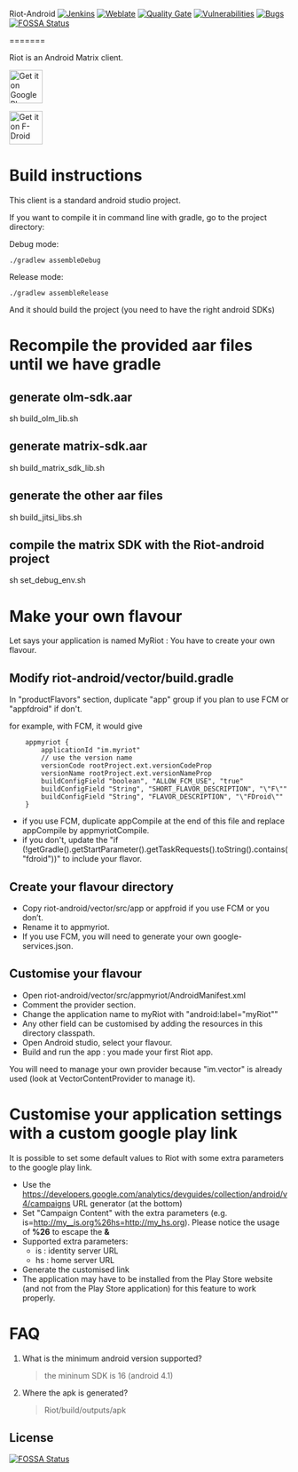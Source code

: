 Riot-Android [![Jenkins](https://img.shields.io/jenkins/s/https/matrix.org/jenkins/view/MatrixView/job/VectorAndroidDevelop.svg)](https://matrix.org/jenkins/view/MatrixView/job/VectorAndroidDevelop/) [![Weblate](https://translate.riot.im/widgets/riot-android/-/svg-badge.svg)](https://translate.riot.im/engage/riot-android/?utm_source=widget) [![Quality Gate](https://sonarcloud.io/api/project_badges/measure?project=vector.android.riot&metric=alert_status)](https://sonarcloud.io/dashboard?id=vector.android.riot) [![Vulnerabilities](https://sonarcloud.io/api/project_badges/measure?project=vector.android.riot&metric=vulnerabilities)](https://sonarcloud.io/dashboard?id=vector.android.riot) [![Bugs](https://sonarcloud.io/api/project_badges/measure?project=vector.android.riot&metric=bugs)](https://sonarcloud.io/dashboard?id=vector.android.riot) [![FOSSA Status](https://app.fossa.io/api/projects/git%2Bgithub.com%2Funclejay80%2Ftchap-android.svg?type=shield)](https://app.fossa.io/projects/git%2Bgithub.com%2Funclejay80%2Ftchap-android?ref=badge_shield)

=======

 Riot is an Android Matrix client.
  		  
 [<img src="https://play.google.com/intl/en_us/badges/images/generic/en_badge_web_generic.png" alt="Get it on Google Play" height="60">](https://play.google.com/store/apps/details?id=im.vector.alpha&hl=en&utm_source=global_co&utm_medium=prtnr&utm_content=Mar2515&utm_campaign=PartBadge&pcampaignid=MKT-Other-global-all-co-prtnr-py-PartBadge-Mar2515-1)	
   
 [<img src="https://f-droid.org/badge/get-it-on.png" alt="Get it on F-Droid" height="60">](https://f-droid.org/app/im.vector.alpha)
 

Build instructions
==================

This client is a standard android studio project.

If you want to compile it in command line with gradle, go to the project directory:

Debug mode:

`./gradlew assembleDebug`

Release mode:

`./gradlew assembleRelease`

And it should build the project (you need to have the right android SDKs)

Recompile the provided aar files until we have gradle 
======================================================

generate olm-sdk.aar
--------------------

sh build_olm_lib.sh
	
generate matrix-sdk.aar
----------------------

sh build_matrix_sdk_lib.sh
   
generate the other aar files
----------------------

sh build_jitsi_libs.sh
   
compile the matrix SDK with the Riot-android project
----------------------

sh set_debug_env.sh

Make your own flavour
=====================

Let says your application is named MyRiot : You have to create your own flavour.

Modify riot-android/vector/build.gradle
---------------------------------------

In "productFlavors" section, duplicate "app" group if you plan to use FCM or "appfdroid" if don't.

for example, with FCM, it would give

```
    appmyriot {
        applicationId "im.myriot"
        // use the version name
        versionCode rootProject.ext.versionCodeProp
        versionName rootProject.ext.versionNameProp
        buildConfigField "boolean", "ALLOW_FCM_USE", "true"
        buildConfigField "String", "SHORT_FLAVOR_DESCRIPTION", "\"F\""
        buildConfigField "String", "FLAVOR_DESCRIPTION", "\"FDroid\""
    }
```

- if you use FCM, duplicate appCompile at the end of this file and replace appCompile by appmyriotCompile.
- if you don't, update the "if (!getGradle().getStartParameter().getTaskRequests().toString().contains("fdroid"))" to include your flavor.

Create your flavour directory
-----------------------------

- Copy riot-android/vector/src/app or appfroid if you use FCM or you don’t.
- Rename it to appmyriot.
- If you use FCM, you will need to generate your own google-services.json.

Customise your flavour
----------------------

- Open riot-android/vector/src/appmyriot/AndroidManifest.xml
- Comment the provider section.
- Change the application name to myRiot with "android:label="myRiot""
- Any other field can be customised by adding the resources in this directory classpath.
- Open Android studio, select your flavour.
- Build and run the app : you made your first Riot app.

You will need to manage your own provider because "im.vector" is already used (look at VectorContentProvider to manage it).

Customise your application settings with a custom google play link
===================================================================

It is possible to set some default values to Riot with some extra parameters to the google play link.

- Use the https://developers.google.com/analytics/devguides/collection/android/v4/campaigns URL generator (at the bottom)
- Set "Campaign Content" with the extra parameters (e.g. is=http://my__is.org%26hs=http://my_hs.org). Please notice the usage of **%26** to escape the **&**
- Supported extra parameters:
   - is : identity server URL
   - hs : home server URL
- Generate the customised link
- The application may have to be installed from the Play Store website (and not from the Play Store application) for this feature to work properly.

FAQ
===

1. What is the minimum android version supported?

    > the mininum SDK is 16 (android 4.1)

2. Where the apk is generated?

	> Riot/build/outputs/apk


## License
[![FOSSA Status](https://app.fossa.io/api/projects/git%2Bgithub.com%2Funclejay80%2Ftchap-android.svg?type=large)](https://app.fossa.io/projects/git%2Bgithub.com%2Funclejay80%2Ftchap-android?ref=badge_large)